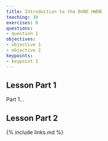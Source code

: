 ```yaml
---
title: Introduction to the DUNE HWDB
teaching: 30
exercises: 0
questions:
- question 1
objectives:
- objective 1
- objective 2
keypoints:
- keypoint 1
---
```

## Lesson Part 1

Part 1...

## Lesson Part 2


{% include links.md %}

